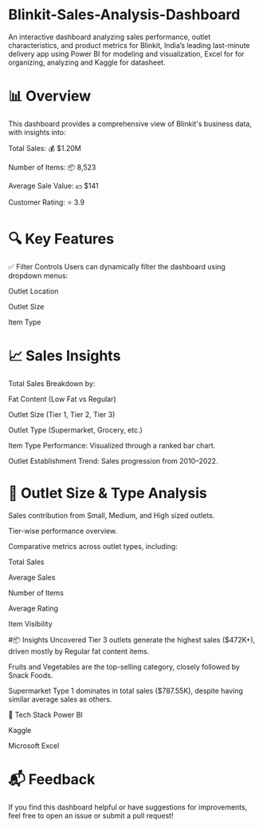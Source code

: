 # Blinkit-Sales-Analysis-Dashboard
An interactive dashboard analyzing sales performance, outlet characteristics, and product metrics for Blinkit, India’s leading last-minute delivery app using Power BI for modeling and visualization, Excel for for organizing, analyzing and Kaggle for datasheet.
# 📊 Overview
This dashboard provides a comprehensive view of Blinkit's business data, with insights into:

Total Sales: 💰 $1.20M

Number of Items: 📦 8,523

Average Sale Value: 💵 $141

Customer Rating: ⭐ 3.9

# 🔍 Key Features
✅ Filter Controls
Users can dynamically filter the dashboard using dropdown menus:

Outlet Location

Outlet Size

Item Type

# 📈 Sales Insights
Total Sales Breakdown by:

Fat Content (Low Fat vs Regular)

Outlet Size (Tier 1, Tier 2, Tier 3)

Outlet Type (Supermarket, Grocery, etc.)

Item Type Performance: Visualized through a ranked bar chart.

Outlet Establishment Trend: Sales progression from 2010–2022.

# 🏪 Outlet Size & Type Analysis
Sales contribution from Small, Medium, and High sized outlets.

Tier-wise performance overview.

Comparative metrics across outlet types, including:

Total Sales

Average Sales

Number of Items

Average Rating

Item Visibility

#📦 Insights Uncovered
Tier 3 outlets generate the highest sales ($472K+), driven mostly by Regular fat content items.

Fruits and Vegetables are the top-selling category, closely followed by Snack Foods.

Supermarket Type 1 dominates in total sales ($787.55K), despite having similar average sales as others.

🧰 Tech Stack
Power BI 

Kaggle

Microsoft Excel

# 📬 Feedback
If you find this dashboard helpful or have suggestions for improvements, feel free to open an issue or submit a pull request!
